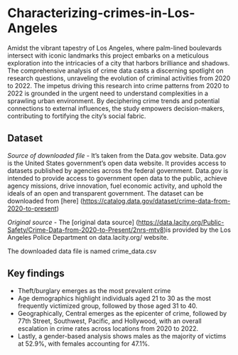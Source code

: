 # Characterizing-crimes-in-Los-Angeles

Amidst the vibrant tapestry of Los Angeles, where palm-lined boulevards intersect with iconic landmarks this project embarks on a meticulous exploration into the intricacies of a city that harbors brilliance and shadows. The comprehensive analysis of crime data casts a discerning spotlight on research questions, unraveling the evolution of criminal activities from 2020 to 2022. The impetus driving this research into crime patterns from 2020 to 2022 is grounded in the urgent need to understand complexities in a sprawling urban environment. 
By deciphering crime trends and potential connections to external influences, the study empowers decision-makers, contributing to fortifying the city’s social fabric. 

## Dataset
*Source of downloaded file* - It’s taken from the Data.gov website. Data.gov is the United States government’s open data website. It provides access to datasets published by agencies across the federal government. Data.gov is intended to provide access to government open data to the public, achieve agency missions, drive innovation, fuel economic activity, and uphold the ideals of an open and transparent government. The dataset can be downloaded from [here] (https://catalog.data.gov/dataset/crime-data-from-2020-to-present)

*Original source* - The [original data source] (https://data.lacity.org/Public-Safety/Crime-Data-from-2020-to-Present/2nrs-mtv8)is provided by the Los Angeles Police Department on data.lacity.org/ website.  

The downloaded data file is named crime_data.csv

## Key findings 
- Theft/burglary emerges as the most prevalent crime
- Age demographics highlight individuals aged 21 to 30 as the most frequently victimized group, followed by those aged 31 to 40.
- Geographically, Central emerges as the epicenter of crime, followed by 77th Street, Southwest, Pacific, and Hollywood, with an overall escalation in crime rates across locations from 2020 to 2022.
- Lastly, a gender-based analysis shows males as the majority of victims at 52.9%, with females accounting for 47.1%. 

